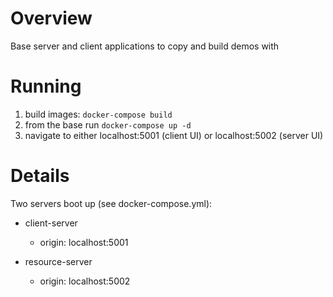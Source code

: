 # Overview

Base server and client applications to copy and build demos with

# Running

1. build images: `docker-compose build`
2. from the base run `docker-compose up -d`
3. navigate to either localhost:5001 (client UI) or localhost:5002 (server UI)

# Details

Two servers boot up (see docker-compose.yml):

* client-server
  * origin: localhost:5001

* resource-server
  * origin: localhost:5002

